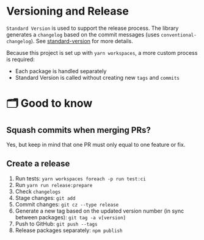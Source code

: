 # Versioning and Release

`Standard Version` is used to support the release process.
The library generates a `changelog` based on the commit messages (uses `conventional-changelog`). See [standard-version](https://github.com/conventional-changelog/standard-version) for more details.

Because this project is set up with `yarn workspaces`, a more custom process is required:

- Each package is handled separately
- Standard Version is called without creating new `tags` and `commits`

# 🗂 Good to know

## Squash commits when merging PRs?

Yes, but keep in mind that one PR must only equal to one feature or fix.

## Create a release

1. Run tests: `yarn workspaces foreach -p run test:ci`
2. Run `yarn run release:prepare`
3. Check `changelogs`
4. Stage changes: `git add`
5. Commit changes: `git cz --type release`
6. Generate a new tag based on the updated version number (in sync between packages): `git tag -a v[version]`
7. Push to GitHub: `git push --tags`
8. Release packages separately: `npm publish`
